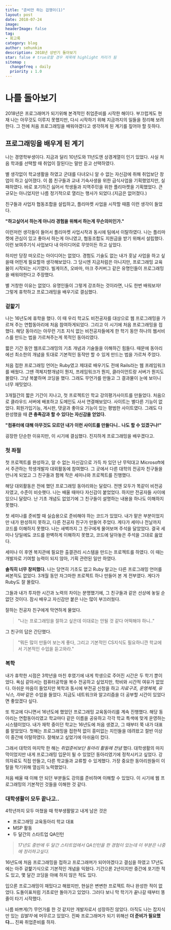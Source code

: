 ```yaml
---
title: "준비만 하는 겁쟁이(1)"
layout: post
date: 2018-07-24
image:
headerImage: false
tag:
- 회고록
category: blog
author: sehunkim
description: 2018년 상반기 돌아보기
star: false # true로할 경우 제목에 highlight 처리가 됨
sitemap :
  changefreq : daily
  priority : 1.0
---
```


# 나를 돌아보기
2018년은 프로그래머가 되기위해 본격적인 취업준비를 시작한 해이다. 부끄럽게도 현재 나는 아무것도 이루지 못했지만, 다시 시작하기 위해 지금까지의 일들을 정리해 보려한다. 그 전에 처음 프로그래밍을 배워야겠다고 생각하게 된 계기를 짚어야 할 듯하다.

## 프로그래밍을 배우게 된 계기
나는 경영학부생이다. 지금과 달리 10년도와 11년도엔 상경계열이 인기 있었다. 사실 처음 학과를 선택할 때 취업이 잘된다는 말만 듣고 선택하였다.

별 생각없이 학교생활을 하였고 군대를 다녀오니 알 수 없는 자신감에 취해 취업보단 창업이 하고 싶어졌다. 이 쯤 친구들과 교내 기숙사생을 위한 급식사업을 기획했었지만, 실패하였다. 바로 포기하긴 싫어서 학생들과 지역주민을 위한 플리마켓을 기획했었다. 큰 규모는 아니었지만 나름 정기적으로 열리는 행사가 되었다.(지금은 없어졌다.)

친구들과 사업자 협동조합을 설립하고, 플리마켓 사업을 시작할 때쯤 이런 생각이 들었다.

**"하고싶어서 하는게 아니라 경험을 위해서 하는게 무슨의미인가."**

이런저런 생각들이 들어서 플리마켓 사업시작과 동시에 팀에서 이탈하였다. 나는 플리마켓에 관심이 있고 좋아서 하는게 아니였고, 협동조합도 지원금을 받기 위해서 설립했다. 이런 보여주기식 사업보다 내 아이디어로 무엇이든 하고 싶었다.

하지만 당장 떠오르는 아이디어는 없었다. 경험도 기술도 없는 내가 훗날 사업을 하고 싶을때 어떤게 필요할까 생각해보았다. 그 당시엔 지금처럼은 아니지만, 프로그래밍 교육붐이 시작되는 시기였다. 빌게이츠, 오바마, 마크 주커버그 같은 유명인들이 프로그래밍을 배워야한다고 주장했다.

별 거창한 이유는 없었다. 유명인들이 그렇게 강조하는 것이라면, 나도 한번 배워보자! 그렇게 휴학하고 프로그래밍을 배우기로 결심했다.

### 겉핥기

나는 16년도에 휴학을 했다. 이 때 우리 학교도 비전공자를 대상으로 웹 프로그래밍을 가르쳐 주는 연합동아리에 처음 참여하게되었다. 그리고 이 시기에 처음 프로그래밍을 접했다. 해당 동아리는 아무런 기초 지식 없는 비전공자들에게 한 학기 동안 하나의 웹서비스를 만드는 법을 가르쳐주는게 목적인 동아리였다.

짧은 기간 동안 웹프로그래밍의 기초 개념과 기술들을 이해하긴 힘들다. 때문에 동아리에선 최소한의 개념을 토대로 기본적인 동작만 할 수 있게 만드는 법을 가르쳐 주었다.

처음 접한 프로그래밍 언어는 Ruby였고 제대로 배우기도 전에 Rails라는 웹 프레임워크를 배웠다. 그땐 객체지향개념이 뭔지, 프레임워크가 뭔지, 클라이언트랑 서버가 뭔지도 몰랐다. 그냥 복붙하며 코딩을 했다. 그래도 무언가를 만들고 그 결과물이 눈에 보이니 너무 재밋었다.

3개월간의 짧은 기간이 지나고, 첫 프로젝트인 학교 강의평가사이트를 만들었다. 처음으로 클라우드 서버에 배포하고 도메인도 사서 연결해보았다. 사이트는 별다른 기능이 없었다. 회원가입기능, 게시판, 댓글과 좋아요 기능이 있는 평범한 사이트였다. 그래도 다 완성했을 때 **큰 충족감과 할 수 있다는 자신감을 얻었다.**

**"컴퓨터에 대해 아무것도 모르던 내가 이런 사이트를 만들다니.. 나도 할 수 있겠구나!"**

굉장한 단순한 이유지만, 이 시기에 결심했다. 진지하게 프로그래밍을 배우겠다고.

### 첫 좌절

첫 프로젝트를 완성하고, 알 수 없는 자신감으로 가득 차 있던 난 무턱대고 Microsoft에서 주관하는 학생개발자 대외활동에 참여했다. 그 곳에서 다른 대학의 전공자 친구들을 만나게 되었고 그 친구들과 함께 작은 세미나와 프로젝트를 진행했다.

해당 대외활동은 전에 했던 프로그래밍 동아리와는 달랐다. 전엔 모두가 똑같이 비전공자였고, 수준이 비슷햇다. 나는 배울 때마다 자신감이 붙었었다. 하지만 전공자들 사이에 있으니 달랐다. 난 기초 개념도 없었기에 그 친구들이 설명하는 내용을 하나도 이해하지 못했다.

첫 세미나를 준비할 때 실습용으로 준비해야 하는 코드가 있었다. 내가 맡은 부분이었지만 내가 완성하지 못하고, 다른 전공자 친구가 만들어 주었다. 게다가 세미나 전날까지 코드를 이해하지 못했다. 나는 새벽까지 그 친구에게 물어보며 주석을 달았었다. 결국 세미나 당일에도 코드를 완벽하게 이해하지 못했고, 코드에 달아놓은 주석을 그대로 읊었다.

세미나 이 후엔 복지관에 필요한 출결관리 시스템을 만드는 프로젝트를 하였다. 이 때는 개발자로 기여할 능력이 되지 않아, 기획 관련된 일만 하였다.

**솔직히 너무 창피했다.** 나는 당연히 기초도 없고 Ruby 말고는 다른 프로그래밍 언어를 써본적도 없었다. 3개월 동안 자그마한 프로젝트 하나 만들어 본 게 전부였다. 게다가 Ruby도 잘 몰랐다.

그들과 내가 투자한 시간과 노력의 차이는 분명했기에, 그 친구들과 같은 선상에 놓일 순 없던 것이다. 잠시 배우고 자신감만 붙은 나는 많이 부끄러웠다.

잘하는 전공자 친구에게 막연하게 물었다.
 > "나는 프로그래밍을 잘하고 싶은데 이대로는 안될 것 같다 어떡해야 하니.."

그 친구의 답은 간단했다.
> "뭐든 많이 만들어 보는게 좋다, 그리고 기본적인 CS지식도 필요하니깐 학교에서 기본적인 수업을 듣고와라."

### 복학

내가 휴학한 시점은 3학년을 마친 후였기에 내게 학생으로 주어진 시간은 두 학기 뿐이었다. 욕심 같아서는 컴퓨터공학을 복수 전공하고 싶었지만, 학비와 시간적 여유가 없었다. 아쉬운 마음이 들었지만 복학과 동시에 부전공 신청을 하고 *자료구조, 운영체제, 유닉스, 자바* 같은 수업을 들었다. 지금도 네트워크와 알고리즘을 더 공부할 시간이 있었다면 좋았겠다 싶다.

또 학교에 다니면서 16년도에 했었던 프로그래밍 교육동아리를 계속 진행했다. 해당 동아리는 연합동아리였고 학교마다 같은 이름을 공유하고 각각 학교 특색에 맞게 운영하는 시스템이었다. 내가 재학 중이던 학교는 16년도에 처음 생겼고, 그 때부터 쭉 내가 대표를 맡았었다. 첫해는 프로그래밍을 접한적 없이 흥미없는 지인들을 데려왔고 절반 이상이 중간에 이탈하였다. 잘해보고 싶었기에 아쉬움이 컸다.

그래서 대학의 마지막 한 해는 *취업준비보단 동아리 활동에 전념* 했다. 대학생활의 마지막이었지만 내게 프로그래밍 입문이 될 수 있었던 동아리였기에 정착시키고 싶었다. 강의자료도 직접 만들고, 다른 학교들과 교류할 수 있게했다. 가장 중요한 동아리원들이 이탈을 막기위해 열심히 노력했었다.

처음 배울 때 이해 안 되던 부분들도 강의를 준비하며 이해할 수 있었다. 이 시기에 웹 프로그래밍의 기본적인 것들을 이해한 것 같다.


### 대학생활이 모두 끝나고..

4학년까지 모두 마쳤을 때 학부생활말고 내게 남은 것은
- 프로그래밍 교육동아리 학교 대표
- MSP 활동
- 두 달간의 스타트업 QA인턴

> *17년도 중반에 두 달간 스타트업에서 QA인턴을 한 경험이 있는데 이 부분은 나중에 정리하고싶다.*

16년도에 처음 프로그래밍을 접하고 프로그래머가 되어야겠다고 결심을 하였고 17년도에는 아주 겉핥기식으로 기본적인 개념을 익혔다. 기간으론 2년이지만 중간에 포기한 적도 있고, 몇 달간 코딩을 아예 하지 않은 적도 있다.

입으론 프로그래밍이 재밌다고 해왔지만, 현실은 변변한 프로젝트 하나 완성한 적이 없었다. 도돌이표처럼 기초로만 돌아가고 있었다. 그러다 보니 막 학기가 끝나갈 때부터 똥줄이 타기 시작했다.

나름 바쁘게(?) 무언가를 한 것 같지만 개발자로서 성장하진 않았다. 아직도 나는 잡지식만 있는 *입발자* 에 머무르고 있었다. 진짜 프로그래머가 되기 위해선 <strong>더 준비가 필요했다...</strong> 진짜 취업준비를 하자.
